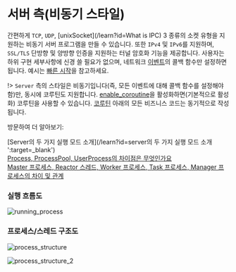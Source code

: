 # 서버 측(비동기 스타일)

간편하게 `TCP`, `UDP`, [unixSocket](/learn?id=What is IPC) 3 종류의 소켓 유형을 지원하는 비동기 서버 프로그램을 만들 수 있습니다. 또한 `IPv4` 및 `IPv6`를 지원하며, `SSL/TLS` 단방향 및 양방향 인증을 지원하는 터널 암호화 기능을 제공합니다. 사용자는 하위 구현 세부사항에 신경 쓸 필요가 없으며, 네트워크 [이벤트](/server/events)의 콜백 함수만 설정하면 됩니다. 예시는 [빠른 시작](/start/start_tcp_server)을 참고하세요.

!> `Server` 측의 스타일은 비동기입니다(즉, 모든 이벤트에 대해 콜백 함수를 설정해야 함)만, 동시에 코루틴도 지원합니다. [enable_coroutine](/server/setting?id=enable_coroutine)을 활성화하면(기본적으로 활성화) 코루틴을 사용할 수 있습니다. [코루틴](/coroutine) 아래의 모든 비즈니스 코드는 동기적으로 작성됩니다.

방문하여 더 알아보기:

[Server의 두 가지 실행 모드 소개](/learn?id=server의 두 가지 실행 모드 소개 ':target=_blank')  
[Process, ProcessPool, UserProcess의 차이점은 무엇인가요](/learn?id=process-diff ':target=_blank')  
[Master 프로세스, Reactor 스레드, Worker 프로세스, Task 프로세스, Manager 프로세스의 차이 및 관계](/learn?id=diff-process ':target=_blank')  

### 실행 흐름도 <!-- {docsify-ignore} --> 

![running_process](https://wiki.swoole.com/_images/server/running_process.png ':size=800xauto')

### 프로세스/스레드 구조도 <!-- {docsify-ignore} --> 

![process_structure](https://wiki.swoole.com/_images/server/process_structure.png ':size=800xauto')

![process_structure_2](https://wiki.swoole.com/_images/server/process_structure_2.png)

